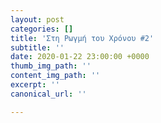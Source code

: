 ```yaml
---
layout: post
categories: []
title: 'Στη Ρωγμή του Χρόνου #2'
subtitle: ''
date: 2020-01-22 23:00:00 +0000
thumb_img_path: ''
content_img_path: ''
excerpt: ''
canonical_url: ''

---
```


